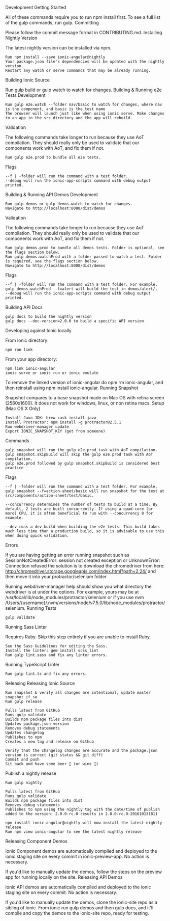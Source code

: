 Development
Getting Started

All of these commands require you to run npm install first. To see a full list of the gulp commands, run gulp.
Committing

Please follow the commit message format in CONTRIBUTING.md.
Installing Nightly Version

The latest nightly version can be installed via npm.

    Run npm install --save ionic-angular@nightly
    Your package.json file's dependencies will be updated with the nightly version.
    Restart any watch or serve commands that may be already running.

Building Ionic Source

Run gulp build or gulp watch to watch for changes.
Building & Running e2e Tests
Development

    Run gulp e2e.watch --folder nav/basic to watch for changes, where nav is the component, and basic is the test name
    The browser will launch just like when using ionic serve. Make changes to an app in the src directory and the app will rebuild.

Validation

The following commands take longer to run because they use AoT compilation. They should really only be used to validate that our components work with AoT, and fix them if not.

    Run gulp e2e.prod to bundle all e2e tests.

Flags

    --f | -folder will run the command with a test folder.
    --debug will run the ionic-app-scripts command with debug output printed.

Building & Running API Demos
Development

    Run gulp demos or gulp demos.watch to watch for changes.
    Navigate to http://localhost:8000/dist/demos

Validation

The following commands take longer to run because they use AoT compilation. They should really only be used to validate that our components work with AoT, and fix them if not.

    Run gulp demos.prod to bundle all demos tests. Folder is optional, see the flags section below.
    Run gulp demos.watchProd with a folder passed to watch a test. Folder is required, see the flags section below.
    Navigate to http://localhost:8000/dist/demos

Flags

    --f | -folder will run the command with a test folder. For example, gulp demos.watchProd --f=alert will build the test in demos/alert/.
    --debug will run the ionic-app-scripts command with debug output printed.

Building API Docs

    gulp docs to build the nightly version
    gulp docs --doc-version=2.0.0 to build a specific API version

Developing against Ionic locally

From ionic directory:

    npm run link

From your app directory:

    npm link ionic-angular
    ionic serve or ionic run or ionic emulate

To remove the linked version of ionic-angular do npm rm ionic-angular, and then reinstall using npm install ionic-angular.
Running Snapshot

Snapshot compares to a base snapshot made on Mac OS with retina screen (2560x1600). It does not work for windows, linux, or non retina macs.
Setup (Mac OS X Only)

    Install Java JDK: brew cask install java
    Install Protractor: npm install -g protractor@2.5.1
    Run webdriver-manager update
    Export IONIC_SNAPSHOT_KEY (get from someone)

Commands

    gulp snapshot will run the gulp e2e.prod task with AoT compilation.
    gulp snapshot.skipBuild will skip the gulp e2e.prod task with AoT compilation.
    gulp e2e.prod followed by gulp snapshot.skipBuild is considered best practice

Flags

    --f | -folder will run the command with a test folder. For example, gulp snapshot --f=action-sheet/basic will run snapshot for the test at src/components/action-sheet/test/basic.

    --concurrency determines the number of tests to build at a time. By default, 2 tests are built concurrently. If using a quad-core (or more) CPU, it is often beneficial to run with --concurrency 8 for example.

    --dev runs a dev build when building the e2e tests. This build takes much less time than a production build, so it is advisable to use this when doing quick validation.

Errors

If you are having getting an error running snapshot such as SessionNotCreatedError: session not created exception or UnknownError: Connection refused the solution is to download the chromedriver from here: http://chromedriver.storage.googleapis.com/index.html?path=2.24/ and then move it into your protractor/selenium folder

Running webdriver-manager help should show you what directory the webdriver is at under the options. For example, yours may be at /usr/local/lib/node_modules/protractor/selenium or if you use nvm /Users/{username}/.nvm/versions/node/v7.5.0/lib/node_modules/protractor/selenium.
Running Tests

    gulp validate

Running Sass Linter

Requires Ruby. Skip this step entirely if you are unable to install Ruby.

    See the Sass Guidelines for editing the Sass.
    Install the linter: gem install scss_lint
    Run gulp lint.sass and fix any linter errors.

Running TypeScript Linter

    Run gulp lint.ts and fix any errors.

Releasing
Releasing Ionic Source

    Run snapshot & verify all changes are intentional, update master snapshot if so
    Run gulp release

    Pulls latest from GitHub
    Runs gulp validate
    Builds npm package files into dist
    Updates package.json version
    Removes debug statements
    Updates changelog
    Publishes to npm
    Creates a new tag and release on Github

    Verify that the changelog changes are accurate and the package.json version is correct (git status && git diff)
    Commit and push
    Sit back and have some beer 🍻 (or wine 🍷)

Publish a nightly release

    Run gulp nightly

    Pulls latest from GitHub
    Runs gulp validate
    Builds npm package files into dist
    Removes debug statements
    Publishes to npm using the nightly tag with the date/time of publish added to the version: 2.0.0-rc.0 results in 2.0.0-rc.0-201610131811

    npm install ionic-angular@nightly will now install the latest nightly release
    Run npm view ionic-angular to see the latest nightly release

Releasing Component Demos

Ionic Component demos are automatically compiled and deployed to the ionic staging site on every commit in ionic-preview-app. No action is necessary.

If you'd like to manually update the demos, follow the steps on the preview app for running locally on the site.
Releasing API Demos

Ionic API demos are automatically compiled and deployed to the ionic staging site on every commit. No action is necessary.

If you'd like to manually update the demos, clone the ionic-site repo as a sibling of ionic. From ionic run gulp demos and then gulp docs, and it'll compile and copy the demos to the ionic-site repo, ready for testing.
